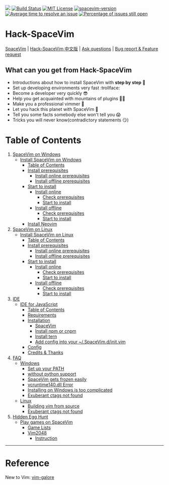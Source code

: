 [![](https://spacevim.org/img/build-with-SpaceVim.svg)](https://spacevim.org)
[![Build Status](https://travis-ci.org/Gabirel/Hack-SpaceVim.svg?branch=master)](https://travis-ci.org/Gabirel/Hack-SpaceVim)
[![MIT License](https://img.shields.io/badge/license-MIT-blue.svg?style=flat)](LICENSE)
[![spacevim-version](https://img.shields.io/badge/spacevim-v1.4.0--dev-FF00CC.svg)](https://spacevim.org)
[![Average time to resolve an issue](http://isitmaintained.com/badge/resolution/Gabirel/Hack-SpaceVim.svg)](http://isitmaintained.com/project/Gabirel/Hack-SpaceVim "Average time to resolve an issue")
[![Percentage of issues still open](http://isitmaintained.com/badge/open/Gabirel/Hack-SpaceVim.svg)](http://isitmaintained.com/project/Gabirel/Hack-SpaceVim "Percentage of issues still open")

# Hack-SpaceVim

[SpaceVim][spacevim] | [Hack-SpaceVim 中文版](README_zh_CN.md) | [Ask questions][Hack-SpaceVim:issue-tracker] | [Bug report & Feature request][SpaceVim:issue-tracker]


## What can you get from Hack-SpaceVim

* Introductions about how to install SpaceVim with **step by step** :metal:
* Set up developing environments very fast :trollface:
* Become a developer very quickly :sunglasses:
* Help you get acquainted with mountains of plugins :massage_woman:
* Make you a professional vimmer :muscle:
* Let you hack this planet with SpaceVim :new_moon_with_face:
* Tell you some facts somebody else won't tell you :scream:
* Tricks you will never know(contradictory statements :smirk:)

Table of Contents
=================

1. [SpaceVim on Windows][1]
    * [Install SpaceVim on Windows][1-1]
      * [Table of Contents][1-1-0]
      * [Install prerequisites][1-1-1]
         * [Install online prerequisites][1-1-1-1]
         * [Install offline prerequisites][1-1-1-2]
      * [Start to install][1-1-2]
         * [Install online][1-1-2-1]
            * [Check prerequisites][1-1-2-1-1]
            * [Start to install][1-1-2-1-2]
         * [Install offline][1-1-2-2]
            * [Check prerequisites][1-1-2-2-1]
            * [Start to install][1-1-2-2-2]
      * [Install Neovim][1-1-3]
2. [SpaceVim on Linux][2]
   * [Install SpaceVim on Linux][2-1]
      * [Table of Contents][2-1-0]
      * [Install prerequisites][2-1-1]
         * [Install online prerequisites][2-1-1-1]
         * [Install offline prerequisites][2-1-1-2]
      * [Start to install][2-1-2]
         * [Install online][2-1-2-1]
            * [Check prerequisites][2-1-2-1-1]
            * [Start to install][2-1-2-1-2]
         * [Install offline][2-1-2-2]
            * [Check prerequisites][2-1-2-2-1]
            * [Start to install][2-1-2-2-2]
3. [IDE][ide]
   * [IDE for JavaScript][ide-for-javascript]
      * [Table of Contents][ide-for-js-table-of-contents]
      * [Requirements][ide-for-js-requirements]
      * [Installation][ide-for-js-installation]
         * [SpaceVim][ide-for-js-spacevim]
         * [Install npm or cnpm][ide-for-js-install-npm-or-cnpm]
         * [Install tern][ide-for-js-install-tern]
         * [Add config into your ~/.SpaceVim.d/init.vim][ide-for-js-add-config-into-your-spacevimdinitvim]
      * [Config][ide-for-js-config]
      * [Credits &amp; Thanks][ide-for-js-thanks]
3. [FAQ][faq]
    * [Windows][faq-windows]
      * [Set up your PATH][set-up-your-path]
      * [without python support][without-python-support]
      * [SpaceVim gets frozen easily][spacevim-gets-frozen-easily]
      * [vcruntime140.dll Error][vcruntime140dll-error]
      * [Installing on Windows is too complicated][installing-on-windows-is-too-complicated]
      * [Exuberant ctags not found][exuberant-ctags-not-found-windows]
    * [Linux][faq-linux]
      * [Building vim from source][building-vim-from-source]
      * [Exuberant ctags not found][exuberant-ctags-not-found-linux]
4. [Hidden Egg Hunt][hidden-egg-hunt]
    * [Play games on SpaceVim][play-games-on-spacevim]
      * [Game Lists][game-lists]
      * [Vim2048][vim2048]
        * [Instruction][vim2048-instruction]

---------------------------

# Reference

New to Vim: [vim-galore][]


[spacevim]: https://github.com/spacevim/spacevim
[Hack-SpaceVim:issue-tracker]: https://github.com/Gabirel/Hack-SpaceVim/issues
[SpaceVim:issue-tracker]: https://github.com/spacevim/spacevim/issues
[vim-galore]: https://github.com/mhinz/vim-galore

[1]: en_US/installation/installation-for-windows.md#install-spacevim-on-windows
[1-1]: en_US/installation/installation-for-windows.md#install-spacevim-on-windows
[1-1-0]: en_US/installation/installation-for-windows.md#table-of-contents
[1-1-1]: en_US/installation/installation-for-windows.md#install-prerequisites
[1-1-1-1]: en_US/installation/installation-for-windows.md#install-online-prerequisites
[1-1-1-2]: en_US/installation/installation-for-windows.md#install-offline-prerequisites
[1-1-2]: en_US/installation/installation-for-windows.md#start-to-install
[1-1-2-1]: en_US/installation/installation-for-windows.md#install-online
[1-1-2-1-1]: en_US/installation/installation-for-windows.md#check-prerequisites
[1-1-2-1-2]: en_US/installation/installation-for-windows.md#start-to-install-1
[1-1-2-2]: en_US/installation/installation-for-windows.md#install-offline
[1-1-2-2-1]: en_US/installation/installation-for-windows.md#check-prerequisites-1
[1-1-2-2-2]: en_US/installation/installation-for-windows.md#start-to-install-2
[1-1-3]: en_US/installation/installation-for-windows.md#install-neovim

[2]: en_US/installation/installation-for-linux.md#install-spacevim-on-linux
[2-1]: en_US/installation/installation-for-linux.md#install-spacevim-on-linux
[2-1-0]: en_US/installation/installation-for-linux.md#table-of-contents
[2-1-1]: en_US/installation/installation-for-linux.md#install-prerequisites
[2-1-1-1]: en_US/installation/installation-for-linux.md#install-online-prerequisites
[2-1-1-2]: en_US/installation/installation-for-linux.md#install-offline-prerequisites
[2-1-2]: en_US/installation/installation-for-linux.md#start-to-install
[2-1-2-1]: en_US/installation/installation-for-linux.md#install-online
[2-1-2-1-1]: en_US/installation/installation-for-linux.md#check-prerequisites
[2-1-2-1-2]: en_US/installation/installation-for-linux.md#start-to-install-1
[2-1-2-2]: en_US/installation/installation-for-linux.md#install-offline
[2-1-2-2-1]: en_US/installation/installation-for-linux.md#check-prerequisites-1
[2-1-2-2-2]: en_US/installation/installation-for-linux.md#start-to-install-2

[ide]: en_US/IDE
[ide-for-javascript]: en_US/IDE/JavaScript.md#ide-for-javascript
[ide-for-js-table-of-contents]: en_US/IDE/JavaScript.md#table-of-contents
[ide-for-js-requirements]: en_US/IDE/JavaScript.md#requirements
[ide-for-js-installation]: en_US/IDE/JavaScript.md#installation
[ide-for-js-spacevim]: en_US/IDE/JavaScript.md#spacevim
[ide-for-js-install-npm-or-cnpm]: en_US/IDE/JavaScript.md#install-npm-or-cnpm
[ide-for-js-install-tern]: en_US/IDE/JavaScript.md#install-tern
[ide-for-js-add-config-into-your-spacevimdinitvim]: en_US/IDE/JavaScript.md#add-config-into-your-spacevimdinitvim
[ide-for-js-config]: en_US/IDE/JavaScript.md#config
[ide-for-js-thanks]: en_US/IDE/JavaScript.md#credits--thanks

[faq]: en_US/FAQ.md#faq
[faq-windows]: en_US/FAQ.md#windows
[set-up-your-path]: en_US/FAQ.md#set-up-your-path
[without-python-support]: en_US/FAQ.md#without-python-support
[spacevim-gets-frozen-easily]: en_US/FAQ.md#spacevim-gets-frozen-easily
[vcruntime140dll-error]: en_US/FAQ.md#vcruntime140dll-error
[installing-on-windows-is-too-complicated]: en_US/FAQ.md#installing-on-windows-is-too-complicated
[exuberant-ctags-not-found-windows]: en_US/FAQ.md#exuberant-ctags-not-found
[faq-linux]: en_US/FAQ.md#linux
[building-vim-from-source]: en_US/FAQ.md#building-vim-from-source
[exuberant-ctags-not-found-linux]: en_US/FAQ.md#exuberant-ctags-not-found-1

[hidden-egg-hunt]: en_US/hidden_Egg_Hunt
[play-games-on-spacevim]: en_US/hidden_Egg_Hunt/play-games.md#play-games-on-spacevim
[game-lists]: en_US/hidden_Egg_Hunt/play-games.md#game-lists
[vim2048]: en_US/hidden_Egg_Hunt/play-games.md#vim2048
[vim2048-instruction]: en_US/hidden_Egg_Hunt/play-games.md#instruction
